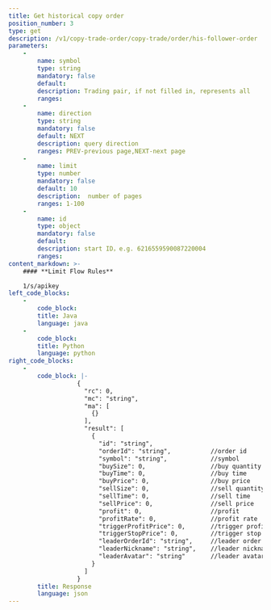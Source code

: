 ```yaml
---
title: Get historical copy order
position_number: 3
type: get
description: /v1/copy-trade-order/copy-trade/order/his-follower-order
parameters:
    -
        name: symbol
        type: string
        mandatory: false
        default:
        description: Trading pair, if not filled in, represents all
        ranges:
    -
        name: direction
        type: string
        mandatory: false
        default: NEXT
        description: query direction
        ranges: PREV-previous page,NEXT-next page
    -
        name: limit
        type: number
        mandatory: false
        default: 10
        description:  number of pages
        ranges: 1-100
    -
        name: id
        type: object
        mandatory: false
        default:
        description: start ID，e.g. 6216559590087220004
        ranges:
content_markdown: >-
    #### **Limit Flow Rules**

    1/s/apikey
left_code_blocks:
    -
        code_block:
        title: Java
        language: java
    -
        code_block:
        title: Python
        language: python
right_code_blocks:
    -
        code_block: |-
                   {
                     "rc": 0,
                     "mc": "string",
                     "ma": [
                       {}
                     ],
                     "result": [
                       {
                         "id": "string",        
                         "orderId": "string",           //order id
                         "symbol": "string",            //symbol
                         "buySize": 0,                  //buy quantity
                         "buyTime": 0,                  //buy time
                         "buyPrice": 0,                 //buy price
                         "sellSize": 0,                 //sell quantity
                         "sellTime": 0,                 //sell time
                         "sellPrice": 0,                //sell price
                         "profit": 0,                   //profit
                         "profitRate": 0,               //profit rate
                         "triggerProfitPrice": 0,       //trigger profit price
                         "triggerStopPrice": 0,         //trigger stop price
                         "leaderOrderId": "string",     //leader order id
                         "leaderNickname": "string",    //leader nickname
                         "leaderAvatar": "string"       //leader avatar
                       }
                     ]
                   }
        title: Response
        language: json
---
```

